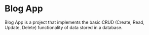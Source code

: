 # Blog App

Blog App is a project that implements the basic CRUD (Create, Read, Update, Delete) functionality of data stored in a database.
